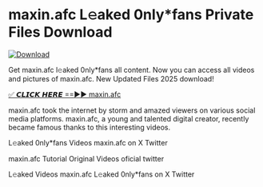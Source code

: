 # maxin.afc L𝚎aked 0nly*fans Private Files Download

[![Download](https://i.imgur.com/PoXn3jX.png)](https://mediafirer.com/maxin.afc)

Get maxin.afc l𝚎aked 0nly*fans all content. Now you can access all videos and pictures of maxin.afc. New Updated Files 2025 download!

[✅ 𝘾𝙇𝙄𝘾𝙆 𝙃𝙀𝙍𝙀 ==►► maxin.afc](https://mediafirer.com/maxin.afc)

maxin.afc took the internet by storm and amazed viewers on various social media platforms. maxin.afc, a young and talented digital creator, recently became famous thanks to this interesting videos.

L𝚎aked 0nly*fans Videos maxin.afc on X Twitter

maxin.afc Tutorial Original Videos oficial twitter

L𝚎aked Videos maxin.afc L𝚎aked 0nly*fans on X Twitter